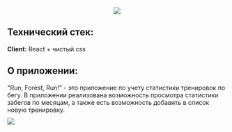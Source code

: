 <div align="center">
  <img src="https://user-images.githubusercontent.com/73392762/183930581-c27f987e-f724-4a59-b112-2643bec989b4.png"/>
</div>

<div>
<h2> Технический стек: </h2>

**Client:** React + чистый css
  
<h2> О приложении: </h2>
 "Run, Forest, Run!" - это приложение по учету статистики тренировок по бегу.
В приложении реализована возможность просмотра статистики забегов по месяцам, а также есть возможность добавить в список новую тренировку. 

</div>
<div style="align: center; margin-top: 10px;">
  <img src="https://user-images.githubusercontent.com/73392762/183934032-4be4b138-1fe2-4737-9cdc-f0a926fcc991.png"/>
</div>



